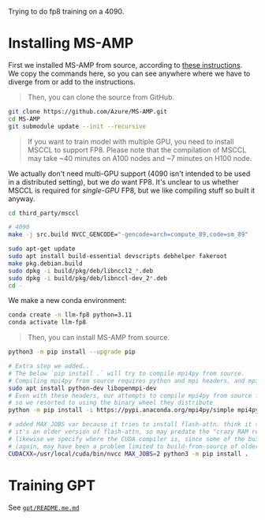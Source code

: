 Trying to do fp8 training on a 4090.

# Installing MS-AMP

First we installed MS-AMP from source, according to [these instructions](https://azure.github.io/MS-AMP/docs/getting-started/installation#install-from-source).  
We copy the commands here, so you can see anywhere where we have to diverge from or add to the instructions.

> Then, you can clone the source from GitHub.

```bash
git clone https://github.com/Azure/MS-AMP.git
cd MS-AMP
git submodule update --init --recursive
```

> If you want to train model with multiple GPU, you need to install MSCCL to support FP8. Please note that the compilation of MSCCL may take ~40 minutes on A100 nodes and ~7 minutes on H100 node.

We actually don't need multi-GPU support (4090 isn't intended to be used in a distributed setting), but we _do_ want FP8. It's unclear to us whether MSCCL is required for _single-GPU_ FP8, but we like compiling stuff so built it anyway.


```bash
cd third_party/msccl

# 4090
make -j src.build NVCC_GENCODE="-gencode=arch=compute_89,code=sm_89"

sudo apt-get update
sudo apt install build-essential devscripts debhelper fakeroot
make pkg.debian.build
sudo dpkg -i build/pkg/deb/libnccl2_*.deb
sudo dpkg -i build/pkg/deb/libnccl-dev_2*.deb
cd -
```

We make a new conda environment:

```bash
conda create -n llm-fp8 python=3.11
conda activate llm-fp8
```

> Then, you can install MS-AMP from source.

```bash
python3 -m pip install --upgrade pip

# Extra step we added..
# The below `pip install .` will try to compile mpi4py from source.
# Compiling mpi4py from source requires python and mpi headers, and mpi runtime libraries:
sudo apt install python-dev libopenmpi-dev
# Even with these headers, our attempts to compile mpi4py from source failed (linker failed to find mpi libraries)
# so we resorted to using the binary wheel they distribute
python -m pip install -i https://pypi.anaconda.org/mpi4py/simple mpi4py

# added MAX_JOBS var because it tries to install flash-attn. think it tries to build the wheel from source.
# it's an older version of flash-attn, so may predate the "crazy RAM requirements"/MAX_JOBS wisdom.
# likewise we specify where the CUDA compiler is, since some of the build-from-source dependencies didn't find this by default
# (again, may have been a problem limited to build-from-source of older versions of flash-attn)
CUDACXX=/usr/local/cuda/bin/nvcc MAX_JOBS=2 python3 -m pip install .
```

# Training GPT

See [`gpt/README.me.md`](gpt/README.me.md)